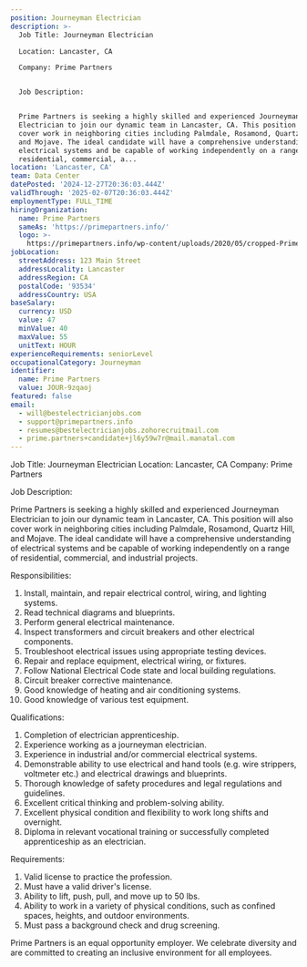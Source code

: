 ```yaml
---
position: Journeyman Electrician
description: >-
  Job Title: Journeyman Electrician

  Location: Lancaster, CA

  Company: Prime Partners


  Job Description:


  Prime Partners is seeking a highly skilled and experienced Journeyman
  Electrician to join our dynamic team in Lancaster, CA. This position will also
  cover work in neighboring cities including Palmdale, Rosamond, Quartz Hill,
  and Mojave. The ideal candidate will have a comprehensive understanding of
  electrical systems and be capable of working independently on a range of
  residential, commercial, a...
location: 'Lancaster, CA'
team: Data Center
datePosted: '2024-12-27T20:36:03.444Z'
validThrough: '2025-02-07T20:36:03.444Z'
employmentType: FULL_TIME
hiringOrganization:
  name: Prime Partners
  sameAs: 'https://primepartners.info/'
  logo: >-
    https://primepartners.info/wp-content/uploads/2020/05/cropped-Prime-Partners-Logo-NO-BG-1-1.png
jobLocation:
  streetAddress: 123 Main Street
  addressLocality: Lancaster
  addressRegion: CA
  postalCode: '93534'
  addressCountry: USA
baseSalary:
  currency: USD
  value: 47
  minValue: 40
  maxValue: 55
  unitText: HOUR
experienceRequirements: seniorLevel
occupationalCategory: Journeyman
identifier:
  name: Prime Partners
  value: JOUR-9zqaoj
featured: false
email:
  - will@bestelectricianjobs.com
  - support@primepartners.info
  - resumes@bestelectricianjobs.zohorecruitmail.com
  - prime.partners+candidate+jl6y59w7r@mail.manatal.com
---
```




Job Title: Journeyman Electrician
Location: Lancaster, CA
Company: Prime Partners

Job Description:

Prime Partners is seeking a highly skilled and experienced Journeyman Electrician to join our dynamic team in Lancaster, CA. This position will also cover work in neighboring cities including Palmdale, Rosamond, Quartz Hill, and Mojave. The ideal candidate will have a comprehensive understanding of electrical systems and be capable of working independently on a range of residential, commercial, and industrial projects.

Responsibilities:

1. Install, maintain, and repair electrical control, wiring, and lighting systems.
2. Read technical diagrams and blueprints.
3. Perform general electrical maintenance.
4. Inspect transformers and circuit breakers and other electrical components.
5. Troubleshoot electrical issues using appropriate testing devices.
6. Repair and replace equipment, electrical wiring, or fixtures.
7. Follow National Electrical Code state and local building regulations.
8. Circuit breaker corrective maintenance.
9. Good knowledge of heating and air conditioning systems.
10. Good knowledge of various test equipment.

Qualifications:

1. Completion of electrician apprenticeship.
2. Experience working as a journeyman electrician.
3. Experience in industrial and/or commercial electrical systems.
4. Demonstrable ability to use electrical and hand tools (e.g. wire strippers, voltmeter etc.) and electrical drawings and blueprints.
5. Thorough knowledge of safety procedures and legal regulations and guidelines.
6. Excellent critical thinking and problem-solving ability.
7. Excellent physical condition and flexibility to work long shifts and overnight.
8. Diploma in relevant vocational training or successfully completed apprenticeship as an electrician.

Requirements:

1. Valid license to practice the profession.
2. Must have a valid driver's license.
3. Ability to lift, push, pull, and move up to 50 lbs.
4. Ability to work in a variety of physical conditions, such as confined spaces, heights, and outdoor environments.
5. Must pass a background check and drug screening.

Prime Partners is an equal opportunity employer. We celebrate diversity and are committed to creating an inclusive environment for all employees.

